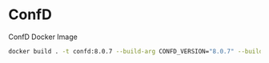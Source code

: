 # ConfD

ConfD Docker Image

```bash
docker build . -t confd:8.0.7 --build-arg CONFD_VERSION="8.0.7" --build-arg TAILF_USERNAME="Username" --build-arg TAILF_PASSWORD="Password"
```
